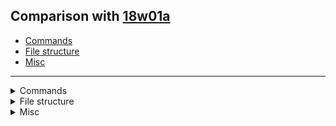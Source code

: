 ## Comparison with [18w01a](https://github.com/PixiGeko/Minecraft-generated-data/tree/18w01a)

- [Commands](#commands)
- [File structure](#file-structure)
- [Misc](#misc)

<hr/>
<details><summary>Commands</summary>
<details>
<summary>
execute
</summary>

```diff
+ execute anchored <anchor: entity_anchor>
+ execute facing <pos: vec3>
+ execute facing entity <targets: entity> <anchor: entity_anchor>
+ execute if score <target: score_holder> <targetObjective: objective> matches <range: range>
+ execute in overworld
+ execute in the_end
+ execute in the_nether
- execute offset <pos: vec3>
+ execute positioned <pos: vec3>
+ execute positioned as <entities: entity>
+ execute rotated <rot: rotation>
+ execute rotated as <entities: entity>
+ execute unless score <target: score_holder> <targetObjective: objective> matches <range: range>
```

</details>






































<details>
<summary>
teleport
</summary>

```diff
+ teleport <destination: entity>
- teleport <destination: entity> facing <facingEntity: entity>
- teleport <destination: entity> facing <facingLocation: vec3>
+ teleport <location: vec3>
- teleport <location: vec3> <rotation: rotation>
- teleport <location: vec3> facing <facingEntity: entity>
- teleport <location: vec3> facing <facingLocation: vec3>
+ teleport <targets: entity> <destination: entity>
- teleport <targets: entity> <destination: entity> facing <facingEntity: entity>
- teleport <targets: entity> <destination: entity> facing <facingLocation: vec3>
- teleport <targets: entity> <location: vec3> facing <facingEntity: entity>
+ teleport <targets: entity> <location: vec3> facing entity <facingEntity: entity> <facingAnchor: entity_anchor>
```

</details>
</details>
<details><summary>File structure</summary>
<details>
<summary>
data
</summary>

```diff
+ minecraft/tags/blocks/enderman_holdable.json
```

</details>
<details>
<summary>
assets
</summary>

```diff
+ minecraft/lang/en_us.json
- minecraft/lang/en_us.lang
```

</details>
</details>
<details><summary>Misc</summary>
<details>
<summary>
parsers
</summary>

```diff
+ minecraft:entity_anchor
+ minecraft:range
```

</details>
</details>
